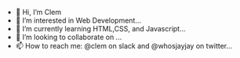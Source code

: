 - 👋 Hi, I’m Clem
- 👀 I’m interested in Web Development...
- 🌱 I’m currently learning HTML,CSS, and Javascript...
- 💞️ I’m looking to collaborate on ...
- 📫 How to reach me: @clem on slack and @whosjayjay on twitter...

<!---
Whosclem/Whosclem is a ✨ special ✨ repository because its `README.md` (this file) appears on your GitHub profile.
You can click the Preview link to take a look at your changes.
--->
